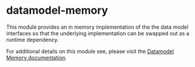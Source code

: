 # datamodel-memory

This module provides an in memory implementation of the the data model interfaces so that the underlying implementation can be swapped out as a runtime dependency.

For additional details on this module see, please visit the [Datamodel Memory documentation](/docs/modules/datamodelmemory.md).
